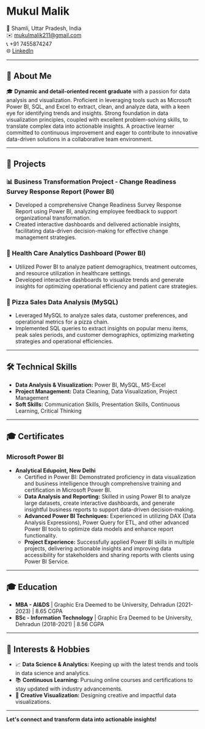 # Mukul Malik

📍 Shamli, Uttar Pradesh, India  
✉️ mukulmalik211@gmail.com  
📞 +91 7455874247  
🌐 [LinkedIn](https://www.linkedin.com/in/mukul-malik-b37b20218)  

---

## 📝 About Me

🎓 **Dynamic and detail-oriented recent graduate** with a passion for data analysis and visualization. Proficient in leveraging tools such as Microsoft Power BI, SQL, and Excel to extract, clean, and analyze data, with a keen eye for identifying trends and insights. Strong foundation in data visualization principles, coupled with excellent problem-solving skills, to translate complex data into actionable insights. A proactive learner committed to continuous improvement and eager to contribute to innovative data-driven solutions in a collaborative team environment.

---

## 💼 Projects

### 📊 Business Transformation Project - Change Readiness Survey Response Report (Power BI)
- Developed a comprehensive Change Readiness Survey Response Report using Power BI, analyzing employee feedback to support organizational transformation.
- Created interactive dashboards and delivered actionable insights, facilitating data-driven decision-making for effective change management strategies.

### 🏥 Health Care Analytics Dashboard (Power BI)
- Utilized Power BI to analyze patient demographics, treatment outcomes, and resource utilization in healthcare settings.
- Developed interactive dashboards to visualize trends and generate insights for optimizing operational efficiency and patient care strategies.

### 🍕 Pizza Sales Data Analysis (MySQL)
- Leveraged MySQL to analyze sales data, customer preferences, and operational metrics for a pizza chain.
- Implemented SQL queries to extract insights on popular menu items, peak sales periods, and customer demographics, optimizing marketing strategies and operational efficiencies.

---

## 🛠️ Technical Skills

- **Data Analysis & Visualization:** Power BI, MySQL, MS-Excel
- **Project Management:** Data Cleaning, Data Visualization, Project Management
- **Soft Skills:** Communication Skills, Presentation Skills, Continuous Learning, Critical Thinking

---

## 🎓 Certificates

### Microsoft Power BI
- **Analytical Edupoint, New Delhi**
  - Certified in Power BI: Demonstrated proficiency in data visualization and business intelligence through comprehensive training and certification in Microsoft Power BI.
  - **Data Analysis and Reporting:** Skilled in using Power BI to analyze large datasets, create interactive dashboards, and generate insightful business reports to support data-driven decision-making.
  - **Advanced Power BI Techniques:** Experienced in utilizing DAX (Data Analysis Expressions), Power Query for ETL, and other advanced Power BI tools to optimize data models and enhance report functionality.
  - **Project Experience:** Successfully applied Power BI skills in multiple projects, delivering actionable insights and improving data accessibility for stakeholders and sharing reports with clients using Power BI Service.

---

## 🎓 Education

- **MBA - AI&DS** | Graphic Era Deemed to be University, Dehradun (2021-2023) | 8.65 CGPA
- **BSc - Information Technology** | Graphic Era Deemed to be University, Dehradun (2018-2021) | 8.56 CGPA

---

## 🌟 Interests & Hobbies

- 📈 **Data Science & Analytics:** Keeping up with the latest trends and tools in data science and analytics.
- 📚 **Continuous Learning:** Pursuing online courses and certifications to stay updated with industry advancements.
- 🎨 **Creative Visualization:** Designing creative and impactful data visualizations.

---

**Let's connect and transform data into actionable insights!**
